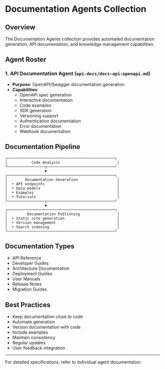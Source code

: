 # Documentation Agents Collection

## Overview

The Documentation Agents collection provides automated documentation generation, API documentation, and knowledge management capabilities.

## Agent Roster

### 1. **API Documentation Agent** (`api-docs/docs-api-openapi.md`)
- **Purpose**: OpenAPI/Swagger documentation generation
- **Capabilities**:
  - OpenAPI spec generation
  - Interactive documentation
  - Code examples
  - SDK generation
  - Versioning support
  - Authentication documentation
  - Error documentation
  - Webhook documentation

## Documentation Pipeline

```
┌─────────────────────────────────────────────────┐
│           Code Analysis                          │
└─────────────────┬───────────────────────────────┘
                  ▼
┌─────────────────────────────────────────────────┐
│        Documentation Generation                  │
│  • API endpoints                                 │
│  • Data models                                   │
│  • Examples                                      │
│  • Tutorials                                     │
└─────────────────┬───────────────────────────────┘
                  ▼
┌─────────────────────────────────────────────────┐
│         Documentation Publishing                 │
│  • Static site generation                        │
│  • Version management                            │
│  • Search indexing                               │
└─────────────────────────────────────────────────┘
```

## Documentation Types

- API Reference
- Developer Guides
- Architecture Documentation
- Deployment Guides
- User Manuals
- Release Notes
- Migration Guides

## Best Practices

- Keep documentation close to code
- Automate generation
- Version documentation with code
- Include examples
- Maintain consistency
- Regular updates
- User feedback integration

---

For detailed specifications, refer to individual agent documentation.
